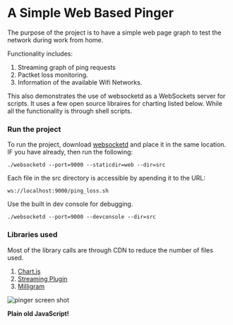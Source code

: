 # A Simple Web Based Pinger 
The purpose of the project is to have a simple web page graph to test the network during work from home.

Functionality includes:
1. Streaming graph of ping requests
2. Pactket loss monitoring.
3. Information of the available Wifi Networks.

This also demonstrates the use of websocketd as a WebSockets server for scripts. It uses a few open source libraires for charting listed below. While all the functionality is through shell scripts.

### Run the project
To run the project, download [websocketd](http://websocketd.com/) and place it in the same location. IF you have already, then run the following:
```shell
./websocketd --port=9000 --staticdir=web --dir=src
```
Each file in the src directory is accessible by apending it to the URL:
```
ws://localhost:9000/ping_loss.sh
```
Use the built in dev console for debugging.
```
./websocketd --port=9000 --devconsole --dir=src 
```
### Libraries used
Most of the library calls are through CDN to reduce the number of files used.
1. [Chart.js](https://www.chartjs.org/)
2. [Streaming Plugin](https://nagix.github.io/chartjs-plugin-streaming)
3. [Milligram](https://milligram.io/)

![pinger screen shot](https://user-images.githubusercontent.com/62998686/83900461-74c16680-a777-11ea-9747-271b9f17dbdc.png)

__Plain old JavaScript!__
